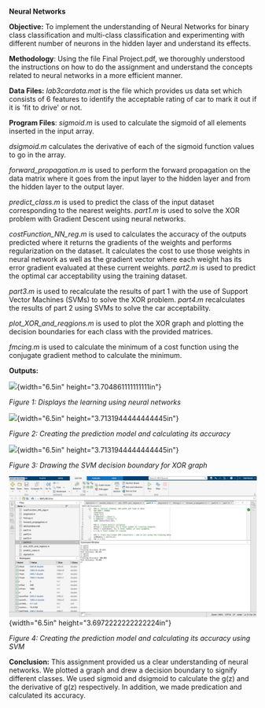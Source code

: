 **Neural Networks**

**Objective:** To implement the understanding of Neural Networks for
binary class classification and multi-class classification and
experimenting with different number of neurons in the hidden layer and
understand its effects.

**Methodology**: Using the file Final Project.pdf, we thoroughly
understood the instructions on how to do the assignment and understand
the concepts related to neural networks in a more efficient manner.

**Data Files:** *lab3cardata.mat* is the file which provides us data set
which consists of 6 features to identify the acceptable rating of car to
mark it out if it is 'fit to drive' or not.

**Program Files**: *sigmoid.m* is used to calculate the sigmoid of all
elements inserted in the input array.

*dsigmoid.m* calculates the derivative of each of the sigmoid function
values to go in the array.

*forward_propagation.m* is used to perform the forward propagation on
the data matrix where it goes from the input layer to the hidden layer
and from the hidden layer to the output layer.

*predict_class.m* is used to predict the class of the input dataset
corresponding to the nearest weights. *part1.m* is used to solve the XOR
problem with Gradient Descent using neural networks.

*costFunction_NN_reg.m* is used to calculates the accuracy of the
outputs predicted where it returns the gradients of the weights and
performs regularization on the dataset. It calculates the cost to use
those weights in neural network as well as the gradient vector where
each weight has its error gradient evaluated at these current weights.
*part2.m* is used to predict the optimal car acceptability using the
training dataset.

*part3.m* is used to recalculate the results of part 1 with the use of
Support Vector Machines (SVMs) to solve the XOR problem. *part4.m*
recalculates the results of part 2 using SVMs to solve the car
acceptability.

*plot_XOR_and_reqgions.m* is used to plot the XOR graph and plotting the
decision boundaries for each class with the provided matrices.

*fmcing.m* is used to calculate the minimum of a cost function using the
conjugate gradient method to calculate the minimum.

**Outputs:**

![](./image1.jpg){width="6.5in" height="3.704861111111111in"}

*Figure 1: Displays the learning using neural networks*

![](./image2.jpg){width="6.5in" height="3.7131944444444445in"}

*Figure 2: Creating the prediction model and calculating its accuracy*

![](./image3.jpg){width="6.5in" height="3.7131944444444445in"}

*Figure 3: Drawing the SVM decision boundary for XOR graph*

![](./image4.jpg){width="6.5in" height="3.6972222222222224in"}

*Figure 4: Creating the prediction model and calculating its accuracy
using SVM*

**Conclusion:** This assignment provided us a clear understanding of
neural networks. We plotted a graph and drew a decision boundary to
signify different classes. We used sigmoid and dsigmoid to calculate the
g(z) and the derivative of g(z) respectively. In addition, we made
predication and calculated its accuracy.
